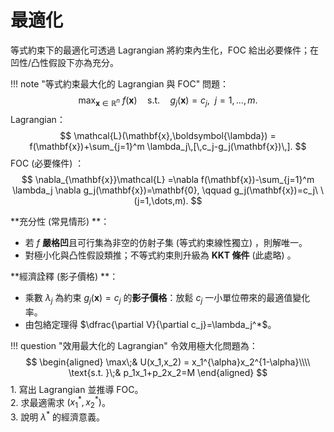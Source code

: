 # 最適化

等式約束下的最適化可透過 Lagrangian 將約束內生化，FOC 給出必要條件；在凹性/凸性假設下亦為充分。

!!! note "等式約束最大化的 Lagrangian 與 FOC"
    問題：
    $$
    \max_{\mathbf{x}\in\mathbb{R}^n}\ f(\mathbf{x})
    \quad\text{s.t.}\quad
    g_j(\mathbf{x})=c_j,\ \ j=1,\dots,m.
    $$
    Lagrangian：
    $$
    \mathcal{L}(\mathbf{x},\boldsymbol{\lambda})
    =
    f(\mathbf{x})+\sum_{j=1}^m \lambda_j\,[\,c_j-g_j(\mathbf{x})\,].
    $$
    FOC (必要條件) ：
    $$
    \nabla_{\mathbf{x}}\mathcal{L}
    =\nabla f(\mathbf{x})-\sum_{j=1}^m \lambda_j \nabla g_j(\mathbf{x})=\mathbf{0},
    \qquad
    g_j(\mathbf{x})=c_j\ \ (j=1,\dots,m).
    $$

**充分性 (常見情形) **：

- 若 $f$ **嚴格凹**且可行集為非空的仿射子集 (等式約束線性獨立) ，則解唯一。  
- 對極小化與凸性假設類推；不等式約束則升級為 **KKT 條件** (此處略) 。

**經濟詮釋 (影子價格) **：

- 乘數 $\lambda_j$ 為約束 $g_j(\mathbf{x})=c_j$ 的**影子價格**：放鬆 $c_j$ 一小單位帶來的最適值變化率。  
- 由包絡定理得 $\dfrac{\partial V}{\partial c_j}=\lambda_j^*$。

!!! question "效用最大化的 Lagrangian"
    令效用極大化問題為：
    $$
        \begin{aligned}
            \max\;& U(x_1,x_2) = x_1^{\alpha}x_2^{1-\alpha}\\\\
            \text{s.t. }\;& p_1x_1+p_2x_2=M
        \end{aligned}
    $$
    1. 寫出 Lagrangian 並推導 FOC。  
    2. 求最適需求 $(x_1^*,x_2^*)$。  
    3. 說明 $\lambda^*$ 的經濟意義。  